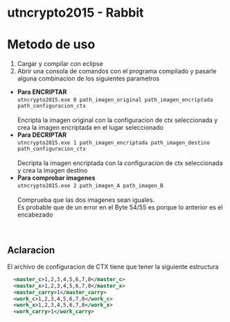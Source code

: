 # utncrypto2015 - Rabbit

# Metodo de uso

1. Cargar y compilar con eclipse
2. Abrir una consola de comandos con el programa compilado y pasarle alguna combinacion de los siguientes parametros
  * **Para ENCRIPTAR** <br>
    `utncrypto2015.exe 0 path_imagen_original path_imagen_encriptada path_configuracion_ctx` <br><br>
    Encripta la imagen original con la configuracion de ctx seleccionada y crea la imagen encriptada en el lugar seleccionado<br>
  * **Para DECRIPTAR** <br>
    `utncrypto2015.exe 1 path_imagen_encriptada path_imagen_destino path_configuracion_ctx` <br><br>
    Decripta la imagen encriptada con la configuracion de ctx seleccionada y crea la imagen destino <br>
  * **Para comprobar imagenes** <br>
    `utncrypto2015.exe 2 path_imagen_A path_imagen_B` <br><br>
    Comprueba que las dos imagenes sean iguales. <br>
    Es probable que de un error en el Byte 54/55 es porque lo anterior es el encabezado <br>
 <br>  

## Aclaracion
El archivo de configuracion de CTX tiene que tener la siguiente estructura
```xml
  <master_c>1,2,3,4,5,6,7,8</master_c>
  <master_x>1,2,3,4,5,6,7,8</master_x>
  <master_carry>1</master_carry>
  <work_c>1,2,3,4,5,6,7,8</work_c>
  <work_x>1,2,3,4,5,6,7,8</work_x>
  <work_carry>1</work_carry>
```
